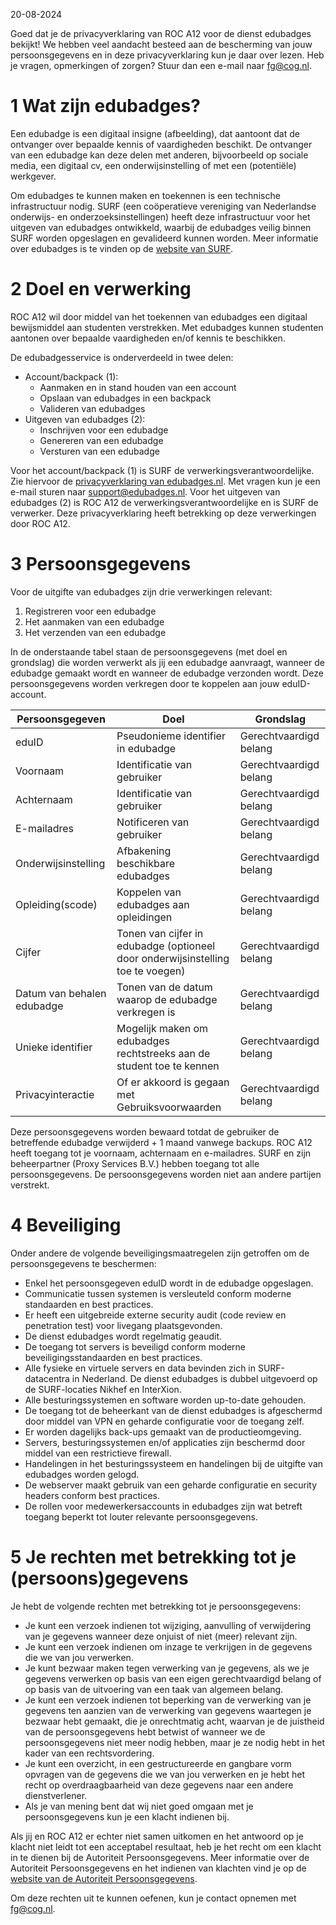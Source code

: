 20-08-2024

Goed dat je de privacyverklaring van ROC A12 voor de dienst edubadges bekijkt! We hebben veel aandacht besteed aan de bescherming van jouw persoonsgegevens en in deze privacyverklaring kun je daar over lezen. Heb je vragen, opmerkingen of zorgen? Stuur dan een e-mail naar [fg@cog.nl](mailto:fg@cog.nl). 

# 1 Wat zijn edubadges?

Een edubadge is een digitaal insigne (afbeelding), dat aantoont dat de ontvanger over bepaalde kennis of vaardigheden beschikt. De ontvanger van een edubadge kan deze delen met anderen, bijvoorbeeld op sociale media, een digitaal cv, een onderwijsinstelling of met een (potentiële) werkgever.

Om edubadges te kunnen maken en toekennen is een technische infrastructuur nodig. SURF (een coöperatieve vereniging van Nederlandse onderwijs- en onderzoeksinstellingen) heeft deze infrastructuur voor het uitgeven van edubadges ontwikkeld, waarbij de edubadges veilig binnen SURF worden opgeslagen en gevalideerd kunnen worden. Meer informatie over edubadges is te vinden op de [website van SURF](https://surf.nl/edubadges).

# 2 Doel en verwerking

ROC A12 wil door middel van het toekennen van edubadges een digitaal bewijsmiddel aan studenten verstrekken. Met edubadges kunnen studenten aantonen over bepaalde vaardigheden en/of kennis te beschikken.

De edubadgesservice is onderverdeeld in twee delen:

* Account/backpack (1):
  * Aanmaken en in stand houden van een account
  * Opslaan van edubadges in een backpack
  * Valideren van edubadges
* Uitgeven van edubadges (2):
  * Inschrijven voor een edubadge
  * Genereren van een edubadge
  * Versturen van een edubadge

Voor het account/backpack (1) is SURF de verwerkingsverantwoordelijke. Zie hiervoor de [privacyverklaring van edubadges.nl](https://edubadges.nl/privacy). Met vragen kun je een e-mail sturen naar [support@edubadges.nl](mailto:support@edubadges.nl). Voor het uitgeven van edubadges (2) is ROC A12 de verwerkingsverantwoordelijke en is SURF de verwerker. Deze privacyverklaring heeft betrekking op deze verwerkingen door ROC A12.

# 3 Persoonsgegevens

Voor de uitgifte van edubadges zijn drie verwerkingen relevant:

1. Registreren voor een edubadge
2. Het aanmaken van een edubadge
3. Het verzenden van een edubadge

In de onderstaande tabel staan de persoonsgegevens (met doel en grondslag) die worden verwerkt als jij een edubadge aanvraagt, wanneer de edubadge gemaakt wordt en wanneer de edubadge verzonden wordt. Deze persoonsgegevens worden verkregen door te koppelen aan jouw eduID-account.

| Persoonsgegeven | Doel | Grondslag |
| --------------- | ---- | --------- |
| eduID | Pseudonieme identifier in edubadge | Gerechtvaardigd belang |
| Voornaam | Identificatie van gebruiker | Gerechtvaardigd belang |
| Achternaam | Identificatie van gebruiker | Gerechtvaardigd belang |
| E-mailadres | Notificeren van gebruiker | Gerechtvaardigd belang |
| Onderwijsinstelling | Afbakening beschikbare edubadges | Gerechtvaardigd belang |
| Opleiding(scode) | Koppelen van edubadges aan opleidingen | Gerechtvaardigd belang |
| Cijfer | Tonen van cijfer in edubadge (optioneel door onderwijsinstelling toe te voegen) | Gerechtvaardigd belang |
| Datum van behalen edubadge | Tonen van de datum waarop de edubadge verkregen is | Gerechtvaardigd belang |
| Unieke identifier | Mogelijk maken om edubadges rechtstreeks aan de student toe te kennen | Gerechtvaardigd belang |
| Privacyinteractie | Of er akkoord is gegaan met Gebruiksvoorwaarden | Gerechtvaardigd belang |

Deze persoonsgegevens worden bewaard totdat de gebruiker de betreffende edubadge verwijderd + 1 maand vanwege backups. ROC A12 heeft toegang tot je voornaam, achternaam en e-mailadres. SURF en zijn beheerpartner (Proxy Services B.V.) hebben toegang tot alle persoonsgegevens. De persoonsgegevens worden niet aan andere partijen verstrekt.

# 4 Beveiliging

Onder andere de volgende beveiligingsmaatregelen zijn getroffen om de persoonsgegevens te beschermen:

* Enkel het persoonsgegeven eduID wordt in de edubadge opgeslagen.
* Communicatie tussen systemen is versleuteld conform moderne standaarden en best practices.
* Er heeft een uitgebreide externe security audit (code review en penetration test) voor livegang plaatsgevonden.
* De dienst edubadges wordt regelmatig geaudit.
* De toegang tot servers is beveiligd conform moderne beveiligingsstandaarden en best practices.
* Alle fysieke en virtuele servers en data bevinden zich in SURF-datacentra in Nederland. De dienst edubadges is dubbel uitgevoerd op de SURF-locaties Nikhef en InterXion.
* Alle besturingssystemen en software worden up-to-date gehouden.
* De toegang tot de beheerkant van de dienst edubadges is afgeschermd door middel van VPN en geharde configuratie voor de toegang zelf.
* Er worden dagelijks back-ups gemaakt van de productieomgeving.
* Servers, besturingssystemen en/of applicaties zijn beschermd door middel van een restrictieve firewall.
* Handelingen in het besturingssysteem en handelingen bij de uitgifte van edubadges worden gelogd.
* De webserver maakt gebruik van een geharde configuratie en security headers conform best practices.
* De rollen voor medewerkersaccounts in edubadges zijn wat betreft toegang beperkt tot louter relevante persoonsgegevens.

# 5 Je rechten met betrekking tot je (persoons)gegevens

Je hebt de volgende rechten met betrekking tot je persoonsgegevens:

* Je kunt een verzoek indienen tot wijziging, aanvulling of verwijdering van je gegevens wanneer deze onjuist of niet (meer) relevant zijn.
* Je kunt een verzoek indienen om inzage te verkrijgen in de gegevens die we van jou verwerken.
* Je kunt bezwaar maken tegen verwerking van je gegevens, als we je gegevens verwerken op basis van een eigen gerechtvaardigd belang of op basis van de uitvoering van een taak van algemeen belang.
* Je kunt een verzoek indienen tot beperking van de verwerking van je gegevens ten aanzien van de verwerking van gegevens waartegen je bezwaar hebt gemaakt, die je onrechtmatig acht, waarvan je de juistheid van de persoonsgegevens hebt betwist of wanneer we de persoonsgegevens niet meer nodig hebben, maar je ze nodig hebt in het kader van een rechtsvordering.
* Je kunt een overzicht, in een gestructureerde en gangbare vorm opvragen van de gegevens die we van jou verwerken en je hebt het recht op overdraagbaarheid van deze gegevens naar een andere dienstverlener.
* Als je van mening bent dat wij niet goed omgaan met je persoonsgegevens kun je een klacht indienen bij.

Als jij en ROC A12 er echter niet samen uitkomen en het antwoord op je klacht niet leidt tot een acceptabel resultaat, heb je het recht om een klacht in te dienen bij de Autoriteit Persoonsgegevens. Meer informatie over de Autoriteit Persoonsgegevens en het indienen van klachten vind je op de [website van de Autoriteit Persoonsgegevens](https://autoriteitpersoonsgegevens.nl).

Om deze rechten uit te kunnen oefenen, kun je contact opnemen met [fg@cog.nl](mailto:fg@cog.nl). 
